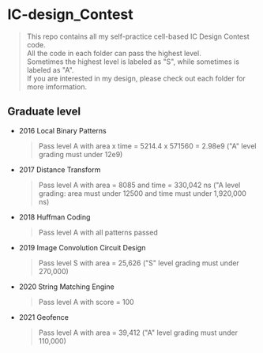 # IC-design_Contest
> This repo contains all my self-practice cell-based IC Design Contest code.  
> All the code in each folder can pass the highest level.  
> Sometimes the highest level is labeled as "S", while sometimes is labeled as "A".   
> If you are interested in my design, please check out each folder for more imformation.

## Graduate level 
- 2016 Local Binary Patterns
  > Pass level A with area x time = 5214.4 x 571560 = 2.98e9 ("A" level grading must under 12e9)
- 2017 Distance Transform
  > Pass level A with area = 8085 and time = 330,042 ns ("A level grading: area must under 12500 and time must under 1,920,000 ns)  
- 2018 Huffman Coding
  > Pass level A with all patterns passed
- 2019 Image Convolution Circuit Design
  > Pass level S with area = 25,626 ("S" level grading must under 270,000)    
- 2020 String Matching Engine
  > Pass level A with score = 100  
- 2021 Geofence  
  > Pass level A with area = 39,412 ("A" level grading must under 110,000)    
